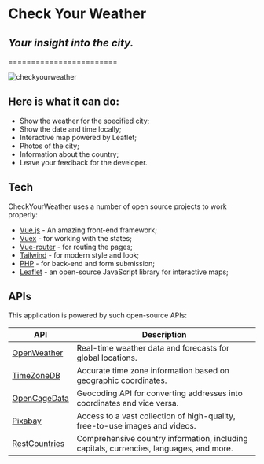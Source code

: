 # Check Your Weather
## _Your insight into the city._ 

========================

![checkyourweather](https://github.com/Nikita0x/project04/assets/114003900/092cfc29-2eb8-45f8-8f37-afde37692048)


## Here is what it can do:

- Show the weather for the specified city;
- Show the date and time locally; 
- Interactive map powered by Leaflet;
- Photos of the city;
- Information about the country;
- Leave your feedback for the developer.

## Tech

CheckYourWeather uses a number of open source projects to work properly:

- [Vue.js](https://vuejs.org/) - An amazing front-end framework;
- [Vuex](https://vuex.vuejs.org/)  - for working with the states;
- [Vue-router](https://router.vuejs.org/tail)  - for routing the pages;
- [Tailwind](https://tailwindcss.com/)  - for modern style and look;
- [PHP](https://www.php.net/)  - for back-end and form submission;
- [Leaflet](https://leafletjs.com/)  - an open-source JavaScript library for interactive maps;


## APIs

This application is powered by such open-source APIs:

| API | Description |
| ------ | ------ |
| [OpenWeather](https://openweathermap.org/) | Real-time weather data and forecasts for global locations. |
| [TimeZoneDB](https://timezonedb.com/) | Accurate time zone information based on geographic coordinates. |
| [OpenCageData](https://opencagedata.com/) | Geocoding API for converting addresses into coordinates and vice versa.|
| [Pixabay](https://pixabay.com/) | Access to a vast collection of high-quality, free-to-use images and videos. |
| [RestCountries](https://restcountries.com/) | Comprehensive country information, including capitals, currencies, languages, and more.|


